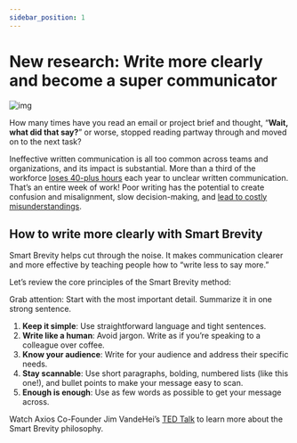 ```yaml
---
sidebar_position: 1
---
```


# New research: Write more clearly and become a super communicator

![img](//static/img/hands.svg)

How many times have you read an email or project brief and thought, “**Wait, what did that say?**” or worse, stopped reading partway through and moved on to the next task?

Ineffective written communication is all too common across teams and organizations, and its impact is substantial. More than a third of the workforce [loses 40-plus hours](https://www.atlassian.com/blog/communication/how-to-avoid-emotional-overhead-at-work) each year to unclear written communication. That’s an entire week of work! Poor writing has the potential to create confusion and misalignment, slow decision-making, and [lead to costly misunderstandings](https://hbr.org/2022/10/research-simple-writing-pays-off-literally?utm_campaign=hbr&utm_medium=social&utm_source=facebook).

## How to write more clearly with Smart Brevity

Smart Brevity helps cut through the noise. It makes communication clearer and more effective by teaching people how to “write less to say more.”

Let’s review the core principles of the Smart Brevity method:

Grab attention: Start with the most important detail. Summarize it in one strong sentence.

 1. **Keep it simple**: Use straightforward language and tight sentences.
 2. **Write like a human**: Avoid jargon. Write as if you’re speaking to a colleague over coffee.
 3. **Know your audience**: Write for your audience and address their specific needs.
 4. **Stay scannable**: Use short paragraphs, bolding, numbered lists (like this one!), and bullet points to make your message easy to scan.
 5. **Enough is enough**: Use as few words as possible to get your message across.

Watch Axios Co-Founder Jim VandeHei’s [TED Talk](https://www.ted.com/talks/jim_vandehei_the_art_of_smart_brevity_write_less_say_more?subtitle=en) to learn more about the Smart Brevity philosophy.
